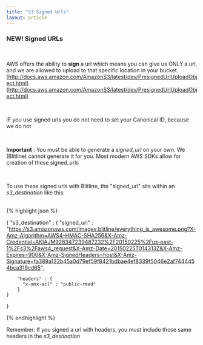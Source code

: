 ```yaml
---
title: "S3 Signed Urls"
layout: article
---
```


### NEW! Signed URLs

<br/>

AWS offers the ability to **sign** a url which means you can give us ONLY a url, and we are allowed to upload to that specific location in your bucket. [http://docs.aws.amazon.com/AmazonS3/latest/dev/PresignedUrlUploadObject.html](http://docs.aws.amazon.com/AmazonS3/latest/dev/PresignedUrlUploadObject.html)

<br/>

IF you use signed urls you do not need to set your Canonical ID, because we do not 

<br/>

**Important** : You must be able to generate a *signed_url* on your own. We (Blitline) cannot generate it for you. Most modern AWS SDKs allow for creation of these signed_urls

<br/>

To use these signed urls with Blitline, the "signed_url" sits within an *s3_destination* like this:

<br/>
{% highlight json %}

{
	  "s3_destination" : {
	    "signed_url" : "https://s3.amazonaws.com/images.blitline/everything_is_awesome.png?X-Amz-Algorithm=AWS4-HMAC-SHA256&X-Amz-Credential=AKIAJM928347239487232%2F20150225%2Fus-east-1%2Fs3%2Faws4_request&X-Amz-Date=20150225T014313Z&X-Amz-Expires=900&X-Amz-SignedHeaders=host&X-Amz-Signature=fa389a132b45a0d79ef59f8421bdbae4ef8339f5046e2af7444454bca319cd65",

	    "headers" : {
	      "x-amx-acl" : "public-read"
	    }
	}
}

{% endhighlight %}

Remember: If you signed a url with headers, you must include those same headers in the *s3_destination*

